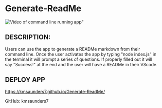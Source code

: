 # Generate-ReadMe

![Video of command line running app](https://drive.google.com/file/d/1iYsEYsl7NpF2wPaSLV0o6xWDS5NVJ16W/preview)"

## DESCRIPTION:

Users can use the app to generate a READMe markdown from their command line. Once the user activates the app by typing "node index.js" in the terminal it will prompt a series of questions. If properly filled out it will say "Success!" at the end and the user will have a READMe in their VScode. 


## DEPLOY APP

https://kmsaunders7.github.io/Generate-ReadMe/

GitHub: kmsaunders7
